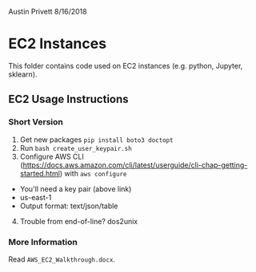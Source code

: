 Austin Privett
8/16/2018

# EC2 Instances

This folder contains code used on EC2 instances (e.g. python, Jupyter, sklearn).

## EC2 Usage Instructions

### Short Version

1. Get new packages `pip install boto3 doctopt`
2. Run `bash create_user_keypair.sh`
3. Configure AWS CLI (https://docs.aws.amazon.com/cli/latest/userguide/cli-chap-getting-started.html) with `aws configure`
 * You'll need a key pair (above link)
 * us-east-1
 * Output format: text/json/table
4. Trouble from end-of-line? dos2unix

### More Information

Read `AWS_EC2_Walkthrough.docx`.
